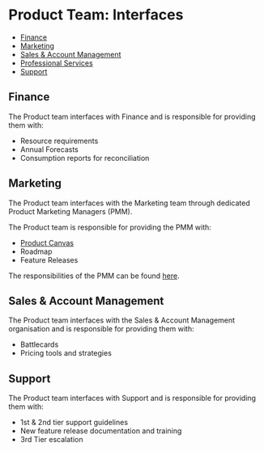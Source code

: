 # Product Team: Interfaces
* [Finance](#finance)
* [Marketing](#marketing)
* [Sales & Account Management](#sales-account-management)
* [Professional Services](professional-services)
* [Support](#support)

## Finance
The Product team interfaces with Finance and is responsible for providing them
with:

* Resource requirements
* Annual Forecasts
* Consumption reports for reconciliation

## Marketing
The Product team interfaces with the Marketing team through dedicated Product
Marketing Managers (PMM).

The Product team is responsible for providing the PMM with:

* [Product Canvas](https://sabioltd.sharepoint.com/:p:/s/Execution-CloudFocus/ESaOBYOz-W5PnT0krqU6U_kBEGDEk_4qdBmjvt-7mY1KKw?e=BnEetd)
* Roadmap
* Feature Releases

The responsibilities of the PMM can be found
[here](../roles/product-marketing-manager).

## Sales & Account Management
The Product team interfaces with the Sales & Account Management organisation and
is responsible for providing them with:

* Battlecards
* Pricing tools and strategies

## Support
The Product team interfaces with Support and is responsible for providing them
with:

* 1st & 2nd tier support guidelines
* New feature release documentation and training
* 3rd Tier escalation

